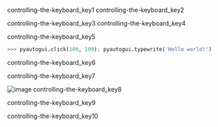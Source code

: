 controlling-the-keyboard_key1
controlling-the-keyboard_key2


controlling-the-keyboard_key3
controlling-the-keyboard_key4


controlling-the-keyboard_key5


```python
>>> pyautogui.click(100, 100); pyautogui.typewrite('Hello world!')
```
controlling-the-keyboard_key6


controlling-the-keyboard_key7


![image](assets/0000108.jpg)
controlling-the-keyboard_key8


controlling-the-keyboard_key9


controlling-the-keyboard_key10
